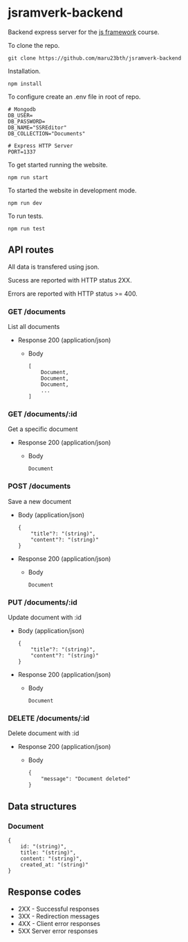 # jsramverk-backend

Backend express server for the [js framework](https://jsramverk.se/) course.


To clone the repo.

```
git clone https://github.com/maru23bth/jsramverk-backend
```

Installation.
```
npm install
```

To configure create an .env file in root of repo.
```
# Mongodb
DB_USER=
DB_PASSWORD=
DB_NAME="SSREditor"
DB_COLLECTION="Documents"

# Express HTTP Server
PORT=1337
```


To get started running the website.
```
npm run start
```

To started the website in development mode.
```
npm run dev
```

To run tests.
```
npm run test
```


## API routes

All data is transfered using json.

Sucess are reported with HTTP status 2XX.

Errors are reported with HTTP status >= 400.

### GET /documents
List all documents

+ Response 200 (application/json)

    + Body

        ```
        [
            Document,
            Document,
            Document,
            ...
        ]
        ```

### GET /documents/:id
Get a specific document

+ Response 200 (application/json)

    + Body

        ```
        Document
        ```


### POST /documents
Save a new document

+ Body (application/json)

    ```
    {
        "title"?: "(string)",
        "content"?: "(string)"
    }
    ```

+ Response 200 (application/json)

    + Body

        ```
        Document
        ```

### PUT /documents/:id
Update document with :id

+ Body (application/json)

    ```
    {
        "title"?: "(string)",
        "content"?: "(string)"
    }
    ```

+ Response 200 (application/json)

    + Body

        ```
        Document
        ```

### DELETE /documents/:id
Delete document with :id

+ Response 200 (application/json)

    + Body

        ```
        {
            "message": "Document deleted"
        }
        ```

## Data structures

### Document

```
{
    id: "(string)",
    title: "(string)",
    content: "(string)",
    created_at: "(string)"
}
```


## Response codes
- 2XX - Successful responses
- 3XX - Redirection messages
- 4XX - Client error responses
- 5XX Server error responses